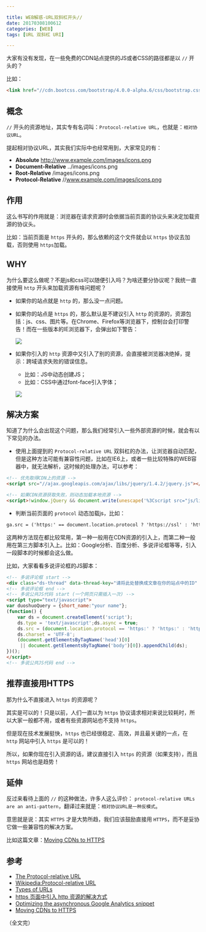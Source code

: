 ```yaml
---

title: WEB解惑-URL双斜杠开头//
date: 20170308100612
categories: [WEB]
tags: [URL 双斜杠 URI]

---
```


大家有没有发现，在一些免费的CDN站点提供的JS或者CSS的路径都是以 `//` 开头的？

比如：

```html
<link href="//cdn.bootcss.com/bootstrap/4.0.0-alpha.6/css/bootstrap.css" rel="stylesheet">
```

## 概念

`//` 开头的资源地址，其实专有名词叫：`Protocol-relative URL`，也就是：`相对协议URL`。

提起相对协议URL，其实我们实际中也经常用到，大家常见的有：

* **Absolute** http://www.example.com/images/icons.png
* **Document-Relative** ../images/icons.png
* **Root-Relative** /images/icons.png
* **Protocol-Relative** //www.example.com/images/icons.png

## 作用

这么书写的作用就是：浏览器在请求资源时会依据当前页面的协议头来决定加载资源的协议头。

比如：当前页面是 `https` 开头的，那么依赖的这个文件就会以 `https` 协议去加载，否则使用 `https`加载。

## WHY

为什么要这么做呢？不是js和css可以随便引入吗？为啥还要分协议呢？我统一直接使用 `http` 开头来加载资源有啥问题呢？

* 如果你的站点就是 `http` 的，那么没一点问题。

* 如果你的站点是 `https` 的，那么默认是不建议引入 `http` 的资源的，资源包括：js、css、图片等。在Chrome、Firefox等浏览器下，控制台会打印警告！而在一些版本的IE浏览器下，会弹出如下警告：

	![](http://i.imgur.com/byOlTd8.gif)

* 如果你引入的 `http` 资源中又引入了别的资源，会直接被浏览器决绝掉，提示：跨域请求失败的错误信息。
	* 比如：JS中动态创建JS；
	* 比如：CSS中通过font-face引入字体；

	![](http://i.imgur.com/b4lm4vf.png)

## 解决方案

知道了为什么会出现这个问题，那么我们经常引入一些外部资源的时候，就会有以下常见的办法。

* 使用上面提到的 `Protocol-relative URL` 双斜杠的办法，让浏览器自动匹配，但是这种方法可能有兼容性问题，比如在IE6上，或者一些比较特殊的WEB容器中，就无法解析，这时候的处理办法，可以参考：

```html
<!-- 优先取得CDN上的资源 -->
<script src="//ajax.googleapis.com/ajax/libs/jquery/1.4.2/jquery.js"></script>

<!-- 如果CDN资源获取失败，则动态加载本地资源 -->
<script>!window.jQuery && document.write(unescape('%3Cscript src="js/libs/jquery-1.4.2.js"%3E%3C/script%3E'))</script>
```

* 判断当前页面的 `protocol` 动态加载js，比如：

```html
ga.src = ('https:' == document.location.protocol ? 'https://ssl' : 'http://www') + '.google-analytics.com/ga.js';
```

这两种方法现在都比较常用，第一种一般用在CDN资源的引入上，而第二种一般用在第三方脚本引入上。比如：Google分析、百度分析、多说评论框等等，引入一段脚本的时候都会这么做。

比如，大家看看多说评论框的JS脚本：

```html
<!-- 多说评论框 start -->
<div class="ds-thread" data-thread-key="请将此处替换成文章在你的站点中的ID" data-title="请替换成文章的标题" data-url="请替换成文章的网址"></div>
<!-- 多说评论框 end -->
<!-- 多说公共JS代码 start (一个网页只需插入一次) -->
<script type="text/javascript">
var duoshuoQuery = {short_name:"your name"};
(function() {
	var ds = document.createElement('script');
	ds.type = 'text/javascript';ds.async = true;
	ds.src = (document.location.protocol == 'https:' ? 'https:' : 'http:') + '//static.duoshuo.com/embed.js';
	ds.charset = 'UTF-8';
	(document.getElementsByTagName('head')[0] 
	 || document.getElementsByTagName('body')[0]).appendChild(ds);
})();
</script>
<!-- 多说公共JS代码 end -->
```

## 推荐直接用HTTPS

那为什么不直接进入 `https` 的资源呢？

其实是可以的！只是以前，人们一直以为 `https` 协议请求相对来说比较耗时，所以大家一般都不用，或者有些资源网站也不支持 `https`。

但是现在技术发展挺快，`https` 也已经很稳定、高效，并且最关键的一点，在 `http` 网站中引入 `https` 是可以的！

所以，如果你现在引入资源的话，建议直接引入 `https` 的资源（如果支持），而且 `https` 网站也是趋势！

## 延伸

反过来看待上面的 `//` 的这种做法，许多人这么评价： `protocol-relative URLs are an anti-pattern`，翻译过来就是：`相对协议URL是一种反模式`。

意思就是说：其实 `HTTPS` 才是大势所趋，我们应该鼓励直接用 `HTTPS`，而不是妥协它做一些兼容性的解决方案。

比如这篇文章：[Moving CDNs to HTTPS](https://github.com/konklone/cdns-to-https#conclusion-cdns-should-redirect-to-https)

## 参考

* [The Protocol-relative URL](https://www.paulirish.com/2010/the-protocol-relative-url/)
* [Wikipedia:Protocol-relative URL](https://en.wikipedia.org/wiki/Wikipedia:Protocol-relative_URL)
* [Types of URLs](http://stackoverflow.com/questions/743247/types-of-urls)
* [https 页面中引入 http 资源的解决方式](https://segmentfault.com/a/1190000004200361)
* [Optimizing the asynchronous Google Analytics snippet](https://mathiasbynens.be/notes/async-analytics-snippet#protocol-check)
* [Moving CDNs to HTTPS](https://github.com/konklone/cdns-to-https#conclusion-cdns-should-redirect-to-https)

（全文完）
